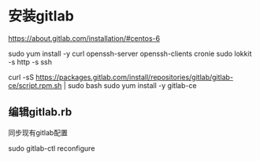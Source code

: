 # 安装gitlab
https://about.gitlab.com/installation/#centos-6

sudo yum install -y curl openssh-server openssh-clients cronie
sudo lokkit -s http -s ssh

curl -sS https://packages.gitlab.com/install/repositories/gitlab/gitlab-ce/script.rpm.sh | sudo bash
sudo yum install -y gitlab-ce

## 编辑gitlab.rb

同步现有gitlab配置



sudo gitlab-ctl reconfigure


